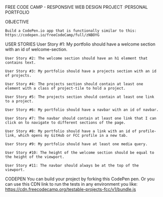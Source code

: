 FREE CODE CAMP - RESPONSIVE WEB DESIGN PROJECT :PERSONAL PORTFOLIO


OBJECTIVE
    
    Build a CodePen.io app that is functionally similar to this: https://codepen.io/freeCodeCamp/full/zNBOYG

USER STORIES
    User Story #1: My portfolio should have a welcome section with an id of welcome-section.

    User Story #2: The welcome section should have an h1 element that contains text.

    User Story #3: My portfolio should have a projects section with an id of projects.

    User Story #4: The projects section should contain at least one element with a class of project-tile to hold a project.

    User Story #5: The projects section should contain at least one link to a project.

    User Story #6: My portfolio should have a navbar with an id of navbar.

    User Story #7: The navbar should contain at least one link that I can click on to navigate to different sections of the page.

    User Story #8: My portfolio should have a link with an id of profile-link, which opens my GitHub or FCC profile in a new tab.

    User Story #9: My portfolio should have at least one media query.

    User Story #10: The height of the welcome section should be equal to the height of the viewport.

    User Story #11: The navbar should always be at the top of the viewport.

CODEPEN
    You can build your project by forking this CodePen pen. Or you can use this CDN link to run the tests in any environment you like: https://cdn.freecodecamp.org/testable-projects-fcc/v1/bundle.js
